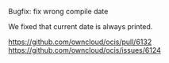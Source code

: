 Bugfix: fix wrong compile date

We fixed that current date is always printed.

https://github.com/owncloud/ocis/pull/6132
https://github.com/owncloud/ocis/issues/6124